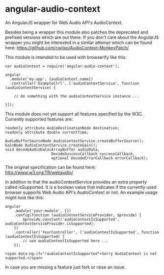 angular-audio-context
=====================

An AngularJS wrapper for Web Audio API's AudioContext.

Besides being a wrapper this module also patches the deprecated and prefixed versions which are out
there. If you don't care about the AngularJS wrapper you might be interested in a similar attempt
which can be found here: https://github.com/cwilso/AudioContext-MonkeyPatch/

This module is intended to be used with browserify like this:

    var audioContext = require('angular-audio-context');

    angular
      .module('my-app', [audioContext.name])
      .controller('ExampleCtrl', ['audioContextService', function (audioContextService) {

        // do something with the audioContextService instance ...

    }]);

This module does not yet support all features specified by the W3C. Currently supported features are:

    readonly attribute AudioDestinationNode destination;
    readonly attribute double currentTime;

    AudioBufferSourceNode AudioContextService.createBufferSource();
    GainNode AudioContextService.createGain();
    void decodeAudioData(ArrayBuffer audioData,
                         DecodeSuccessCallback successCallback,
                         optional DecodeErrorCallback errorCallback);

The original specification can be found here: http://www.w3.org/TR/webaudio/

In addition to that the audioContextService provides an extra property called isSupported. It is a
boolean value that indicates if the currently used browser supports Web Audio API's AudioContext or
not. An example usage might look like this:

    angular
        .module('your-module', [])
        .config(function (audioContextServiceProvider, $provide) {
            $provide.constant('audioContextIsSupported', audioContextServiceProvider.isSupported);
        })
        .controller('YourController', ['audioContextIsSupported', function (audioContextIsSupported) {
            // use audioContextIsSupported here ...
        });

    <span data-ng-if="!audioContextIsSupported">Sorry AudioContext is not supported.</span>

In case you are missing a feature just fork or raise an issue.

